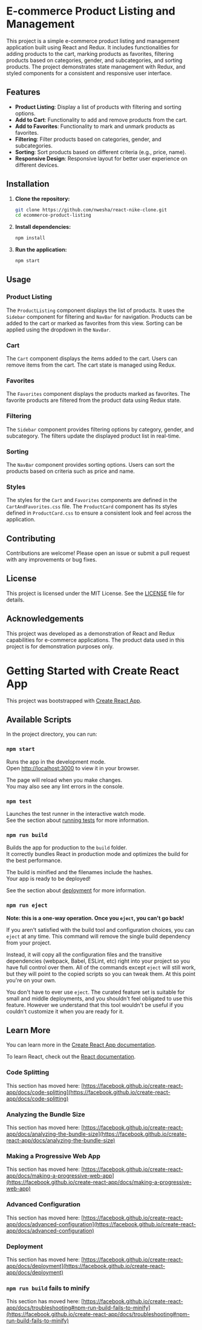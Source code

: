 # E-commerce Product Listing and Management

This project is a simple e-commerce product listing and management application built using React and Redux. It includes functionalities for adding products to the cart, marking products as favorites, filtering products based on categories, gender, and subcategories, and sorting products. The project demonstrates state management with Redux, and styled components for a consistent and responsive user interface.

## Features

- **Product Listing**: Display a list of products with filtering and sorting options.
- **Add to Cart**: Functionality to add and remove products from the cart.
- **Add to Favorites**: Functionality to mark and unmark products as favorites.
- **Filtering**: Filter products based on categories, gender, and subcategories.
- **Sorting**: Sort products based on different criteria (e.g., price, name).
- **Responsive Design**: Responsive layout for better user experience on different devices.


## Installation

1. **Clone the repository:**

   ```bash
   git clone https://github.com/nwesha/react-nike-clone.git
   cd ecommerce-product-listing

2. **Install dependencies:**

    ```bash
    npm install

3. **Run the application:**

    ```bash
    npm start
    
## Usage
### Product Listing

The `ProductListing` component displays the list of products. It uses the `Sidebar` component for filtering and `NavBar` for navigation. Products can be added to the cart or marked as favorites from this view. Sorting can be applied using the dropdown in the `NavBar`.

### Cart

The `Cart` component displays the items added to the cart. Users can remove items from the cart. The cart state is managed using Redux.

### Favorites

The `Favorites` component displays the products marked as favorites. The favorite products are filtered from the product data using Redux state.

### Filtering

The `Sidebar` component provides filtering options by category, gender, and subcategory. The filters update the displayed product list in real-time.

### Sorting

The `NavBar` component provides sorting options. Users can sort the products based on criteria such as price and name.

### Styles

The styles for the `Cart` and `Favorites` components are defined in the `CartAndFavorites.css` file. The `ProductCard` component has its styles defined in `ProductCard.css` to ensure a consistent look and feel across the application.

## Contributing

Contributions are welcome! Please open an issue or submit a pull request with any improvements or bug fixes.

## License

This project is licensed under the MIT License. See the [LICENSE](./LICENSE) file for details.

## Acknowledgements

This project was developed as a demonstration of React and Redux capabilities for e-commerce applications. The product data used in this project is for demonstration purposes only.






# Getting Started with Create React App

This project was bootstrapped with [Create React App](https://github.com/facebook/create-react-app).

## Available Scripts

In the project directory, you can run:

### `npm start`

Runs the app in the development mode.\
Open [http://localhost:3000](http://localhost:3000) to view it in your browser.

The page will reload when you make changes.\
You may also see any lint errors in the console.

### `npm test`

Launches the test runner in the interactive watch mode.\
See the section about [running tests](https://facebook.github.io/create-react-app/docs/running-tests) for more information.

### `npm run build`

Builds the app for production to the `build` folder.\
It correctly bundles React in production mode and optimizes the build for the best performance.

The build is minified and the filenames include the hashes.\
Your app is ready to be deployed!

See the section about [deployment](https://facebook.github.io/create-react-app/docs/deployment) for more information.

### `npm run eject`

**Note: this is a one-way operation. Once you `eject`, you can't go back!**

If you aren't satisfied with the build tool and configuration choices, you can `eject` at any time. This command will remove the single build dependency from your project.

Instead, it will copy all the configuration files and the transitive dependencies (webpack, Babel, ESLint, etc) right into your project so you have full control over them. All of the commands except `eject` will still work, but they will point to the copied scripts so you can tweak them. At this point you're on your own.

You don't have to ever use `eject`. The curated feature set is suitable for small and middle deployments, and you shouldn't feel obligated to use this feature. However we understand that this tool wouldn't be useful if you couldn't customize it when you are ready for it.

## Learn More

You can learn more in the [Create React App documentation](https://facebook.github.io/create-react-app/docs/getting-started).

To learn React, check out the [React documentation](https://reactjs.org/).

### Code Splitting

This section has moved here: [https://facebook.github.io/create-react-app/docs/code-splitting](https://facebook.github.io/create-react-app/docs/code-splitting)

### Analyzing the Bundle Size

This section has moved here: [https://facebook.github.io/create-react-app/docs/analyzing-the-bundle-size](https://facebook.github.io/create-react-app/docs/analyzing-the-bundle-size)

### Making a Progressive Web App

This section has moved here: [https://facebook.github.io/create-react-app/docs/making-a-progressive-web-app](https://facebook.github.io/create-react-app/docs/making-a-progressive-web-app)

### Advanced Configuration

This section has moved here: [https://facebook.github.io/create-react-app/docs/advanced-configuration](https://facebook.github.io/create-react-app/docs/advanced-configuration)

### Deployment

This section has moved here: [https://facebook.github.io/create-react-app/docs/deployment](https://facebook.github.io/create-react-app/docs/deployment)

### `npm run build` fails to minify

This section has moved here: [https://facebook.github.io/create-react-app/docs/troubleshooting#npm-run-build-fails-to-minify](https://facebook.github.io/create-react-app/docs/troubleshooting#npm-run-build-fails-to-minify)
